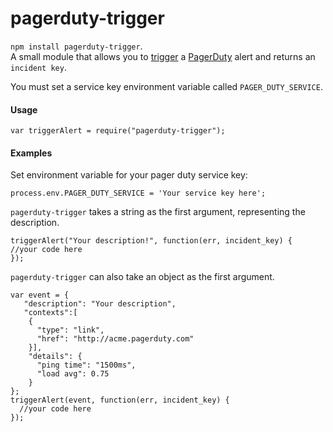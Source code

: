 # pagerduty-trigger
`npm install pagerduty-trigger`.<br>
A small module that allows you to [trigger](https://developer.pagerduty.com/documentation/integration/events/trigger) a [PagerDuty](https://www.pagerduty.com/) alert and returns an `incident key`.

You must set a service key environment variable called `PAGER_DUTY_SERVICE`.  

#### Usage
    var triggerAlert = require("pagerduty-trigger");
#### Examples
Set environment variable for your pager duty service key:

    process.env.PAGER_DUTY_SERVICE = 'Your service key here';

`pagerduty-trigger` takes a string as the first argument, representing the description.

    triggerAlert("Your description!", function(err, incident_key) {
    //your code here
    });

`pagerduty-trigger` can also take an object as the first argument.

    var event = {
       "description": "Your description",
       "contexts":[
        {
          "type": "link",
          "href": "http://acme.pagerduty.com"
        }],
        "details": {
          "ping time": "1500ms",
          "load avg": 0.75
        }
    };
    triggerAlert(event, function(err, incident_key) {
      //your code here
    });
